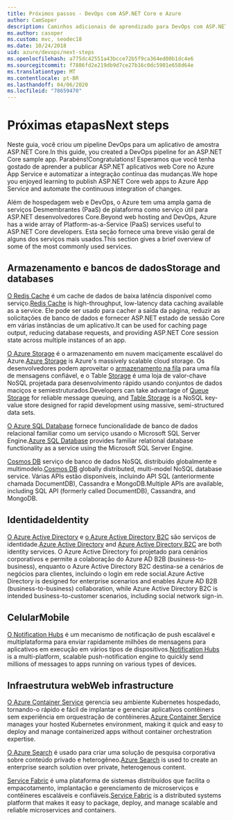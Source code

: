 ```yaml
---
title: Próximos passos - DevOps com ASP.NET Core e Azure
author: CamSoper
description: Caminhos adicionais de aprendizado para DevOps com ASP.NET Core e Azure.
ms.author: casoper
ms.custom: mvc, seodec18
ms.date: 10/24/2018
uid: azure/devops/next-steps
ms.openlocfilehash: a775dc42551a43bcce72b5f9ca364ed00b1dc4e6
ms.sourcegitcommit: f7886fd2e219db9d7ce27b16c0dc5901e658d64e
ms.translationtype: MT
ms.contentlocale: pt-BR
ms.lasthandoff: 04/06/2020
ms.locfileid: "78659470"
---
```

# <a name="next-steps"></a><span data-ttu-id="8d7af-103">Próximas etapas</span><span class="sxs-lookup"><span data-stu-id="8d7af-103">Next steps</span></span>

<span data-ttu-id="8d7af-104">Neste guia, você criou um pipeline DevOps para um aplicativo de amostra ASP.NET Core.</span><span class="sxs-lookup"><span data-stu-id="8d7af-104">In this guide, you created a DevOps pipeline for an ASP.NET Core sample app.</span></span> <span data-ttu-id="8d7af-105">Parabéns!</span><span class="sxs-lookup"><span data-stu-id="8d7af-105">Congratulations!</span></span> <span data-ttu-id="8d7af-106">Esperamos que você tenha gostado de aprender a publicar ASP.NET aplicativos web Core no Azure App Service e automatizar a integração contínua das mudanças.</span><span class="sxs-lookup"><span data-stu-id="8d7af-106">We hope you enjoyed learning to publish ASP.NET Core web apps to Azure App Service and automate the continuous integration of changes.</span></span>

<span data-ttu-id="8d7af-107">Além de hospedagem web e DevOps, o Azure tem uma ampla gama de serviços Desmembrantes (PaaS) de plataforma como serviço útil para ASP.NET desenvolvedores Core.</span><span class="sxs-lookup"><span data-stu-id="8d7af-107">Beyond web hosting and DevOps, Azure has a wide array of Platform-as-a-Service (PaaS) services useful to ASP.NET Core developers.</span></span> <span data-ttu-id="8d7af-108">Esta seção fornece uma breve visão geral de alguns dos serviços mais usados.</span><span class="sxs-lookup"><span data-stu-id="8d7af-108">This section gives a brief overview of some of the most commonly used services.</span></span>

## <a name="storage-and-databases"></a><span data-ttu-id="8d7af-109">Armazenamento e bancos de dados</span><span class="sxs-lookup"><span data-stu-id="8d7af-109">Storage and databases</span></span>

<span data-ttu-id="8d7af-110">[O Redis Cache](/azure/redis-cache/) é um cache de dados de baixa latência disponível como serviço.</span><span class="sxs-lookup"><span data-stu-id="8d7af-110">[Redis Cache](/azure/redis-cache/) is high-throughput, low-latency data caching available as a service.</span></span> <span data-ttu-id="8d7af-111">Ele pode ser usado para cacher a saída da página, reduzir as solicitações de banco de dados e fornecer ASP.NET estado de sessão Core em várias instâncias de um aplicativo.</span><span class="sxs-lookup"><span data-stu-id="8d7af-111">It can be used for caching page output, reducing database requests, and providing ASP.NET Core session state across multiple instances of an app.</span></span>

<span data-ttu-id="8d7af-112">[O Azure Storage](/azure/storage/) é o armazenamento em nuvem maciçamente escalável do Azure.</span><span class="sxs-lookup"><span data-stu-id="8d7af-112">[Azure Storage](/azure/storage/) is Azure's massively scalable cloud storage.</span></span> <span data-ttu-id="8d7af-113">Os desenvolvedores podem aproveitar o [armazenamento na fila](/azure/storage/queues/storage-queues-introduction) para uma fila de mensagens confiável, e o Table [Storage](/azure/storage/tables/table-storage-overview) é uma loja de valor-chave NoSQL projetada para desenvolvimento rápido usando conjuntos de dados maciços e semiestruturados.</span><span class="sxs-lookup"><span data-stu-id="8d7af-113">Developers can take advantage of [Queue Storage](/azure/storage/queues/storage-queues-introduction) for reliable message queuing, and [Table Storage](/azure/storage/tables/table-storage-overview) is a NoSQL key-value store designed for rapid development using massive, semi-structured data sets.</span></span>

<span data-ttu-id="8d7af-114">[O Azure SQL Database](/azure/sql-database/) fornece funcionalidade de banco de dados relacional familiar como um serviço usando o Microsoft SQL Server Engine.</span><span class="sxs-lookup"><span data-stu-id="8d7af-114">[Azure SQL Database](/azure/sql-database/) provides familiar relational database functionality as a service using the Microsoft SQL Server Engine.</span></span>

<span data-ttu-id="8d7af-115">[Cosmos DB](/azure/cosmos-db/) serviço de banco de dados NoSQL distribuído globalmente e multimodelo.</span><span class="sxs-lookup"><span data-stu-id="8d7af-115">[Cosmos DB](/azure/cosmos-db/) globally distributed, multi-model NoSQL database service.</span></span> <span data-ttu-id="8d7af-116">Várias APIs estão disponíveis, incluindo API SQL (anteriormente chamada DocumentDB), Cassandra e MongoDB.</span><span class="sxs-lookup"><span data-stu-id="8d7af-116">Multiple APIs are available, including SQL API (formerly called DocumentDB), Cassandra, and MongoDB.</span></span>

## <a name="identity"></a><span data-ttu-id="8d7af-117">Identidade</span><span class="sxs-lookup"><span data-stu-id="8d7af-117">Identity</span></span>

<span data-ttu-id="8d7af-118">[O Azure Active Directory](/azure/active-directory/) e [o Azure Active Directory B2C](/azure/active-directory-b2c/) são serviços de identidade.</span><span class="sxs-lookup"><span data-stu-id="8d7af-118">[Azure Active Directory](/azure/active-directory/) and [Azure Active Directory B2C](/azure/active-directory-b2c/) are both identity services.</span></span> <span data-ttu-id="8d7af-119">O Azure Active Directory foi projetado para cenários corporativos e permite a colaboração do Azure AD B2B (business-to-business), enquanto o Azure Active Directory B2C destina-se a cenários de negócios para clientes, incluindo o login em rede social.</span><span class="sxs-lookup"><span data-stu-id="8d7af-119">Azure Active Directory is designed for enterprise scenarios and enables Azure AD B2B (business-to-business) collaboration, while Azure Active Directory B2C is intended business-to-customer scenarios, including social network sign-in.</span></span>

## <a name="mobile"></a><span data-ttu-id="8d7af-120">Celular</span><span class="sxs-lookup"><span data-stu-id="8d7af-120">Mobile</span></span>

<span data-ttu-id="8d7af-121">[O Notification Hubs](/azure/notification-hubs/) é um mecanismo de notificação de push escalável e multiplataforma para enviar rapidamente milhões de mensagens para aplicativos em execução em vários tipos de dispositivos.</span><span class="sxs-lookup"><span data-stu-id="8d7af-121">[Notification Hubs](/azure/notification-hubs/) is a multi-platform, scalable push-notification engine to quickly send millions of messages to apps running on various types of devices.</span></span>

## <a name="web-infrastructure"></a><span data-ttu-id="8d7af-122">Infraestrutura web</span><span class="sxs-lookup"><span data-stu-id="8d7af-122">Web infrastructure</span></span>

<span data-ttu-id="8d7af-123">[O Azure Container Service](/azure/aks/) gerencia seu ambiente Kubernetes hospedado, tornando-o rápido e fácil de implantar e gerenciar aplicativos contêiners sem experiência em orquestração de contêineres.</span><span class="sxs-lookup"><span data-stu-id="8d7af-123">[Azure Container Service](/azure/aks/) manages your hosted Kubernetes environment, making it quick and easy to deploy and manage containerized apps without container orchestration expertise.</span></span>

<span data-ttu-id="8d7af-124">[O Azure Search](/azure/search/) é usado para criar uma solução de pesquisa corporativa sobre conteúdo privado e heterogêneo.</span><span class="sxs-lookup"><span data-stu-id="8d7af-124">[Azure Search](/azure/search/) is used to create an enterprise search solution over private, heterogenous content.</span></span>

<span data-ttu-id="8d7af-125">[Service Fabric](/azure/service-fabric/) é uma plataforma de sistemas distribuídos que facilita o empacotamento, implantação e gerenciamento de microserviços e contêineres escaláveis e confiáveis.</span><span class="sxs-lookup"><span data-stu-id="8d7af-125">[Service Fabric](/azure/service-fabric/) is a distributed systems platform that makes it easy to package, deploy, and manage scalable and reliable microservices and containers.</span></span>
